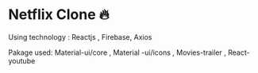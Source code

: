 # Netflix Clone 🔥

Using technology : Reactjs , Firebase, Axios

Pakage used: Material-ui/core , Material -ui/icons , Movies-trailer , React-youtube
